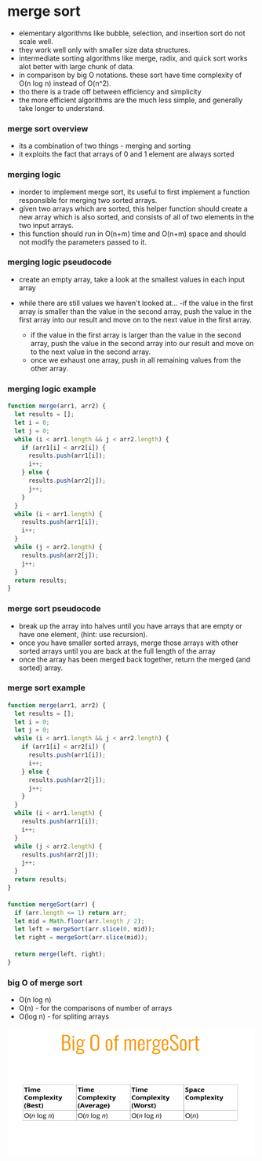 # merge sort

- elementary algorithms like bubble, selection, and insertion sort do not scale well.
- they work well only with smaller size data structures.
- intermediate sorting algorithms like merge, radix, and quick sort works alot better with large chunk of data.
- in comparison by big O notations. these sort have time complexity of O(n log n) instead of O(n^2).
- tho there is a trade off between efficiency and simplicity
- the more efficient algorithms are the much less simple, and generally take longer to understand.

### merge sort overview

- its a combination of two things - merging and sorting
- it exploits the fact that arrays of 0 and 1 element are always sorted

### merging logic

- inorder to implement merge sort, its useful to first implement a function responsible for merging two sorted arrays.
- given two arrays which are sorted, this helper function should create a new array which is also sorted, and consists of all of two elements in the two input arrays.
- this function should run in O(n+m) time and O(n+m) space and should not modify the parameters passed to it.

### merging logic pseudocode

- create an empty array, take a look at the smallest values in each input array
- while there are still values we haven't looked at...
  -if the value in the first array is smaller than the value in the second array, push the value in the first array into our result and move on to the next value in the first array.

  - if the value in the first array is larger than the value in the second array, push the value in the second array into our result and move on to the next value in the second array.
  - once we exhaust one array, push in all remaining values from the other array.

### merging logic example

```js
function merge(arr1, arr2) {
  let results = [];
  let i = 0;
  let j = 0;
  while (i < arr1.length && j < arr2.length) {
    if (arr1[i] < arr2[i]) {
      results.push(arr1[i]);
      i++;
    } else {
      results.push(arr2[j]);
      j++;
    }
  }
  while (i < arr1.length) {
    results.push(arr1[i]);
    i++;
  }
  while (j < arr2.length) {
    results.push(arr2[j]);
    j++;
  }
  return results;
}
```

### merge sort pseudocode

- break up the array into halves until you have arrays that are empty or have one element, (hint: use recursion).
- once you have smaller sorted arrays, merge those arrays with other sorted arrays until you are back at the full length of the array
- once the array has been merged back together, return the merged (and sorted) array.

### merge sort example

```js
function merge(arr1, arr2) {
  let results = [];
  let i = 0;
  let j = 0;
  while (i < arr1.length && j < arr2.length) {
    if (arr1[i] < arr2[i]) {
      results.push(arr1[i]);
      i++;
    } else {
      results.push(arr2[j]);
      j++;
    }
  }
  while (i < arr1.length) {
    results.push(arr1[i]);
    i++;
  }
  while (j < arr2.length) {
    results.push(arr2[j]);
    j++;
  }
  return results;
}

function mergeSort(arr) {
  if (arr.length <= 1) return arr;
  let mid = Math.floor(arr.length / 2);
  let left = mergeSort(arr.slice(0, mid));
  let right = mergeSort(arr.slice(mid));

  return merge(left, right);
}
```

### big O of merge sort

- O(n log n)
- O(n) - for the comparisons of number of arrays
- O(log n) - for spliting arrays

![merge sort](/images/merge-sort.png)
